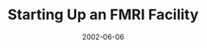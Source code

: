 ---
title: "Starting Up an FMRI Facility"
project_id: 
date: 2002-06-06
conference_id: ""
presenters:
   - peter_bandettini
summary: "<p>Key Laboratory of Cognitive Science, Chinese Academy of Sciences</p>"
file: /assets/presentations/T123.pdf
filename: T123.pdf
layout: presentation
---